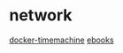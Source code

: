 # network

[docker-timemachine](https://github.com/odarriba/docker-timemachine)
[ebooks](https://github.com/XWHQSJ/ebooks)
